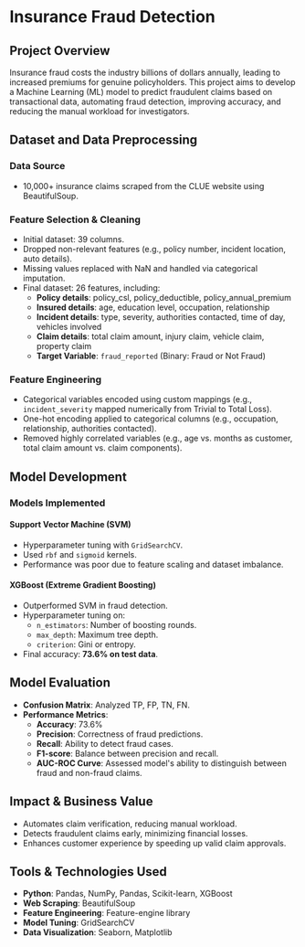 # Insurance Fraud Detection

## Project Overview
Insurance fraud costs the industry billions of dollars annually, leading to increased premiums for genuine policyholders. This project aims to develop a Machine Learning (ML) model to predict fraudulent claims based on transactional data, automating fraud detection, improving accuracy, and reducing the manual workload for investigators.

## Dataset and Data Preprocessing
### Data Source
- 10,000+ insurance claims scraped from the CLUE website using BeautifulSoup.

### Feature Selection & Cleaning
- Initial dataset: 39 columns.
- Dropped non-relevant features (e.g., policy number, incident location, auto details).
- Missing values replaced with NaN and handled via categorical imputation.
- Final dataset: 26 features, including:
  - **Policy details**: policy_csl, policy_deductible, policy_annual_premium
  - **Insured details**: age, education level, occupation, relationship
  - **Incident details**: type, severity, authorities contacted, time of day, vehicles involved
  - **Claim details**: total claim amount, injury claim, vehicle claim, property claim
  - **Target Variable**: `fraud_reported` (Binary: Fraud or Not Fraud)

### Feature Engineering
- Categorical variables encoded using custom mappings (e.g., `incident_severity` mapped numerically from Trivial to Total Loss).
- One-hot encoding applied to categorical columns (e.g., occupation, relationship, authorities contacted).
- Removed highly correlated variables (e.g., age vs. months as customer, total claim amount vs. claim components).

## Model Development
### Models Implemented
#### Support Vector Machine (SVM)
- Hyperparameter tuning with `GridSearchCV`.
- Used `rbf` and `sigmoid` kernels.
- Performance was poor due to feature scaling and dataset imbalance.

#### XGBoost (Extreme Gradient Boosting)
- Outperformed SVM in fraud detection.
- Hyperparameter tuning on:
  - `n_estimators`: Number of boosting rounds.
  - `max_depth`: Maximum tree depth.
  - `criterion`: Gini or entropy.
- Final accuracy: **73.6% on test data**.

## Model Evaluation
- **Confusion Matrix**: Analyzed TP, FP, TN, FN.
- **Performance Metrics**:
  - **Accuracy**: 73.6%
  - **Precision**: Correctness of fraud predictions.
  - **Recall**: Ability to detect fraud cases.
  - **F1-score**: Balance between precision and recall.
  - **AUC-ROC Curve**: Assessed model's ability to distinguish between fraud and non-fraud claims.

## Impact & Business Value
- Automates claim verification, reducing manual workload.
- Detects fraudulent claims early, minimizing financial losses.
- Enhances customer experience by speeding up valid claim approvals.

## Tools & Technologies Used
- **Python**: Pandas, NumPy, Pandas, Scikit-learn, XGBoost
- **Web Scraping**: BeautifulSoup
- **Feature Engineering**: Feature-engine library
- **Model Tuning**: GridSearchCV
- **Data Visualization**: Seaborn, Matplotlib
